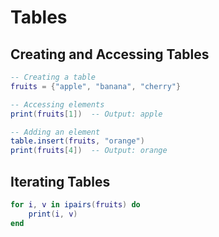 # Tables

## Creating and Accessing Tables

```lua
-- Creating a table
fruits = {"apple", "banana", "cherry"}

-- Accessing elements
print(fruits[1])  -- Output: apple

-- Adding an element
table.insert(fruits, "orange")
print(fruits[4])  -- Output: orange
```

## Iterating Tables

```lua
for i, v in ipairs(fruits) do
    print(i, v)
end
```

